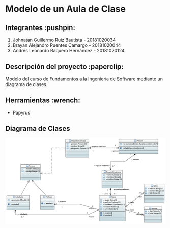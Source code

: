 # Modelo de un Aula de Clase

<h2>Integrantes :pushpin:</h2>

<ol>
  <li>Johnatan Guillermo Ruiz Bautista - 20181020034</li>
  <li>Brayan Alejandro Puentes Camargo - 20181020044</li>
  <li>Andrés Leonardo Baquero Hernández - 20181020124</li>
</ol>

<h2>Descripción del proyecto :paperclip:</h2>
<p>Modelo del curso de Fundamentos a la Ingeniería de Software mediante un diagrama de clases.</p>

<h2>Herramientas :wrench:</h2>
<ul>
  <li>Papyrus</li>
 </ul>
 
 <h2>Diagrama de Clases</h2>
 <div>
  <p align='center'>
    <img src="https://github.com/AndresBaquero-00/Modelo-Curso/blob/main/Diagrama_de_Clase.PNG" alt="Diagrama de Clases">
  </p>
</div>
